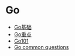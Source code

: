 # Go

- [Go基础](go/basics)
- [Go重点](go/emphasis)
- [Go101](go/go101)
- [Go common questions](go/interview/common-questions)